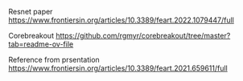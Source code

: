 Resnet paper
https://www.frontiersin.org/articles/10.3389/feart.2022.1079447/full

 Corebreakout
https://github.com/rgmyr/corebreakout/tree/master?tab=readme-ov-file


 Reference from prsentation
https://www.frontiersin.org/articles/10.3389/feart.2021.659611/full
